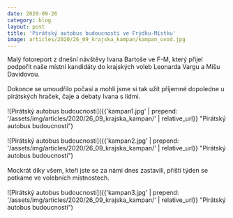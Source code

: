 ```yaml
---
date: 2020-09-26
category: blog
layout: post
title: 'Pirátský autobus budoucnosti ve Frýdku-Místku'
image: articles/2020/26_09_krajska_kampan/kampan_uvod.jpg
---
```

Malý fotoreport z dnešní návštěvy Ivana Bartoše ve F-M, který přijel podpořit naše místní kandidáty do krajských voleb Leonarda Vargu a Míšu Davidovou. 
<br>
<br>
Dokonce se umoudřilo počasí a mohli jsme si tak užít příjemné dopoledne u pirátských hraček, čaje a debaty Ivana s lidmi.
<br>
<br>
![Pirátský autobus budoucnosti]({{'kampan1.jpg' | prepend: '/assets/img/articles/2020/26_09_krajska_kampan/' | relative_url}} "Pirátský autobus budoucnosti")
<br>
<br>
![Pirátský autobus budoucnosti]({{'kampan2.jpg' | prepend: '/assets/img/articles/2020/26_09_krajska_kampan/' | relative_url}} "Pirátský autobus budoucnosti")
<br>
<br>
Mockrát díky všem, kteří jste se za námi dnes zastavili, příští týden se potkáme ve volebních místnostech.
<br>
<br>
![Pirátský autobus budoucnosti]({{'kampan3.jpg' | prepend: '/assets/img/articles/2020/26_09_krajska_kampan/' | relative_url}} "Pirátský autobus budoucnosti")
